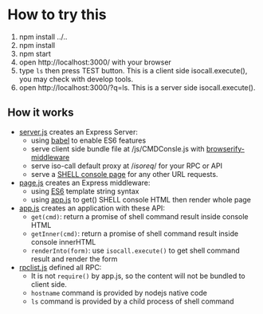 How to try this
===============

1. npm install ../..
2. npm install
3. npm start
4. open http://localhost:3000/ with your browser
5. type `ls` then press TEST button. This is a client side isocall.execute(), you may check with develop tools.
6. open http://localhost:3000/?q=ls. This is a server side isocall.execute().

How it works
------------

* <a href="server.js">server.js</a> creates an Express Server:
  * using <a href="http://babeljs.io/">babel</a> to enable ES6 features
  * serve client side bundle file at /js/CMDConsle.js with <a href="https://github.com/ForbesLindesay/browserify-middleware">browserify-middleware</a>
  * serve iso-call default proxy at /_isoreq_/ for your RPC or API
  * serve a <a href="page.js">SHELL console page</a> for any other URL requests.
* <a href="page.js">page.js</a> creates an Express middleware:
  * using <a href="http://babeljs.io/docs/learn-es6/">ES6</a> template string syntax
  * using <a href="app.js">app.js</a> to get() SHELL console HTML then render whole page
* <a href="app.js">app.js</a> creates an application with these API:
  * `get(cmd)`: return a promise of shell command result inside console HTML
  * `getInner(cmd)`: return a promise of shell command result inside console innerHTML
  * `renderInto(form)`: use `isocall.execute()` to get shell command result and render the form
* <a href="rpclist.js">rpclist.js</a> defined all RPC:
  * It is not `require()` by app.js, so the content will not be bundled to client side.
  * `hostname` command is provided by nodejs native code
  * `ls` command is provided by a child process of shell command
